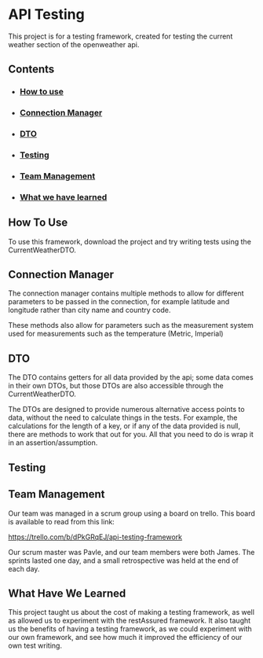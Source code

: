 # API Testing

This project is for a testing framework, created for testing the
current weather section of the openweather api.

## Contents
* ### [How to use](#how-to-use)
* ### [Connection Manager](#connection-manager)
* ### [DTO](#DTO)
* ### [Testing](#testing)
* ### [Team Management](#Team-management)
* ### [What we have learned](#what-have-we-learned)

## How To Use
To use this framework, download the project and try writing tests
using the CurrentWeatherDTO.

## Connection Manager
The connection manager contains multiple methods to allow for different parameters to be passed in the connection,
for example latitude and longitude rather than city name and country code.

These methods also allow for parameters such as the measurement system used for measurements such as the temperature
(Metric, Imperial)

## DTO
The DTO contains getters for all data provided by the api; some data comes in their own DTOs, but those DTOs are also
accessible through the CurrentWeatherDTO.

The DTOs are designed to provide numerous alternative access points to data, without the need to calculate things in 
the tests. For example, the calculations for the length of a key, or if any of the data provided is null, there are
methods to work that out for you. All that you need to do is wrap it in an assertion/assumption.

## Testing


## Team Management
Our team was managed in a scrum group using a board on trello. This board is available to read from this link:

https://trello.com/b/dPkGRqEJ/api-testing-framework

Our scrum master was Pavle, and our team members were both James. The sprints lasted one day, and a small retrospective
was held at the end of each day.

## What Have We Learned
This project taught us about the cost of making a testing framework, as well as allowed us to experiment with
the restAssured framework. It also taught us the benefits of having a testing framework, as we could experiment with
our own framework, and see how much it improved the efficiency of our own test writing.
